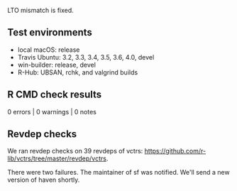 
LTO mismatch is fixed.


## Test environments

* local macOS: release
* Travis Ubuntu: 3.2, 3.3, 3.4, 3.5, 3.6, 4.0, devel
* win-builder: release, devel
* R-Hub: UBSAN, rchk, and valgrind builds


## R CMD check results

0 errors | 0 warnings | 0 notes


## Revdep checks

We ran revdep checks on 39 revdeps of vctrs: https://github.com/r-lib/vctrs/tree/master/revdep/vctrs.

There were two failures. The maintainer of sf was notified. We'll send a new version of haven shortly.
